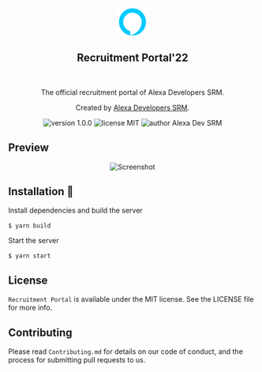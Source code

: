 <div align="center">
  <img alt="Alexa Logo" src="public/logo.png" height="56" />
</div>
<div align="center">
  <h2>Recruitment Portal'22</h2>
</div>

<br>
<p align="center">
The official recruitment portal of Alexa Developers SRM.
</p>
<p align="center">
Created by <a href="https://alexadevsrm.com">Alexa Developers SRM</a>.
</p>
<p align="center">
    <img src="https://img.shields.io/badge/version-1.0.0-yellowgreen" alt="version 1.0.0"/>
    <img src="https://img.shields.io/badge/license-MIT-brightgreen" alt="license MIT"/>
    <img src="https://img.shields.io/badge/author-Alexa%20Dev%20SRM-blue" alt="author Alexa Dev SRM"/>
</p>

## Preview

<div align="center">
  <img alt="Screenshot" src="https://user-images.githubusercontent.com/91051053/201163313-701531ed-7662-4087-bdf3-c99639fd07a0.png" />
</div>

## Installation 🔧

Install dependencies and build the server

```
$ yarn build
```

Start the server

```
$ yarn start
```

## License

`Recruitment Portal` is available under the MIT license. See the LICENSE file for more info.


## Contributing

Please read `Contributing.md` for details on our code of conduct, and the process for submitting pull requests to us.
